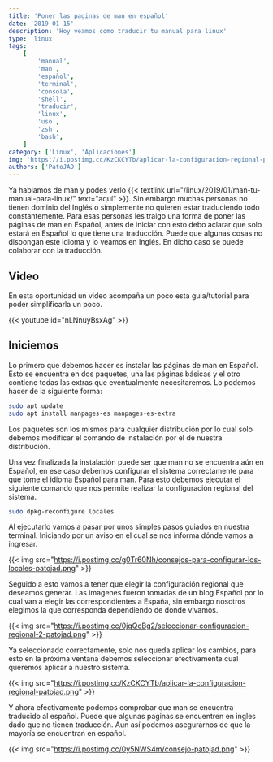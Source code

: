 ```yaml
---
title: 'Poner las paginas de man en español'
date: '2019-01-15'
description: 'Hoy veamos como traducir tu manual para linux'
type: 'linux'
tags:
    [
        'manual',
        'man',
        'español',
        'terminal',
        'consola',
        'shell',
        'traducir',
        'linux',
        'uso',
        'zsh',
        'bash',
    ]
category: ['Linux', 'Aplicaciones']
img: 'https://i.postimg.cc/KzCKCYTb/aplicar-la-configuracion-regional-patojad.png'
authors: ['PatoJAD']
---
```


Ya hablamos de man y podes verlo {{< textlink url="/linux/2019/01/man-tu-manual-para-linux/" text="aquí" >}}. Sin embargo muchas personas no tienen dominio del Inglés o simplemente no quieren estar traduciendo todo constantemente. Para esas personas les traigo una forma de poner las páginas de man en Español, antes de iniciar con esto debo aclarar que solo estará en Español lo que tiene una traducción. Puede que algunas cosas no dispongan este idioma y lo veamos en Inglés. En dicho caso se puede colaborar con la traducción.

## Video

En esta oportunidad un video acompaña un poco esta guia/tutorial para poder simplificarla un poco.

{{< youtube id="nLNnuyBsxAg" >}}

## Iniciemos

Lo primero que debemos hacer es instalar las páginas de man en Español. Esto se encuentra en dos paquetes, una las páginas básicas y el otro contiene todas las extras que eventualmente necesitaremos. Lo podemos hacer de la siguiente forma:

```zsh
sudo apt update
sudo apt install manpages-es manpages-es-extra
```

Los paquetes son los mismos para cualquier distribución por lo cual solo debemos modificar el comando de instalación por el de nuestra distribución.

Una vez finalizada la instalación puede ser que man no se encuentra aún en Español, en ese caso debemos configurar el sistema correctamente para que tome el idioma Español para man. Para esto debemos ejecutar el siguiente comando que nos permite realizar la configuración regional del sistema.

```zsh
sudo dpkg-reconfigure locales
```

Al ejecutarlo vamos a pasar por unos simples pasos guiados en nuestra terminal. Iniciando por un aviso en el cual se nos informa dónde vamos a ingresar.

{{< img src="https://i.postimg.cc/g0Tr60Nh/consejos-para-configurar-los-locales-patojad.png" >}}

Seguido a esto vamos a tener que elegir la configuración regional que deseamos generar. Las imagenes fueron tomadas de un blog Español por lo cual van a elegir las correspondientes a España, sin embargo nosotros elegimos la que corresponda dependiendo de donde vivamos.

{{< img src="https://i.postimg.cc/0jgQcBg2/seleccionar-configuracion-regional-2-patojad.png" >}}

Ya seleccionado correctamente, solo nos queda aplicar los cambios, para esto en la próxima ventana debemos seleccionar efectivamente cual queremos aplicar a nuestro sistema.

{{< img src="https://i.postimg.cc/KzCKCYTb/aplicar-la-configuracion-regional-patojad.png" >}}

Y ahora efectivamente podemos comprobar que man se encuentra traducido al español. Puede que algunas paginas se encuentren en ingles dado que no tienen traducción. Aun así podemos asegurarnos de que la mayoría se encuentran en español.

{{< img src="https://i.postimg.cc/0y5NWS4m/consejo-patojad.png" >}}
